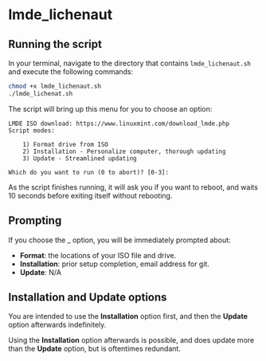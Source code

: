 # lmde_lichenaut

## Running the script

In your terminal, navigate to the directory that contains `lmde_lichenaut.sh` and execute the following commands:

```bash
chmod +x lmde_lichenaut.sh
./lmde_lichenat.sh
```

The script will bring up this menu for you to choose an option:

```
LMDE ISO download: https://www.linuxmint.com/download_lmde.php
Script modes:

    1) Format drive from ISO
    2) Installation - Personalize computer, thorough updating
    3) Update - Streamlined updating

Which do you want to run (0 to abort)? [0-3]:
```

As the script finishes running, it will ask you if you want to reboot, and waits 10 seconds before exiting itself without rebooting.

## Prompting

If you choose the \_ option, you will be immediately prompted about:

- **Format**: the locations of your ISO file and drive.
- **Installation**: prior setup completion, email address for git.
- **Update**: N/A

## Installation and Update options

You are intended to use the **Installation** option first, and then the **Update** option afterwards indefinitely.

Using the **Installation** option afterwards is possible, and does update more than the **Update** option, but is oftentimes redundant.
